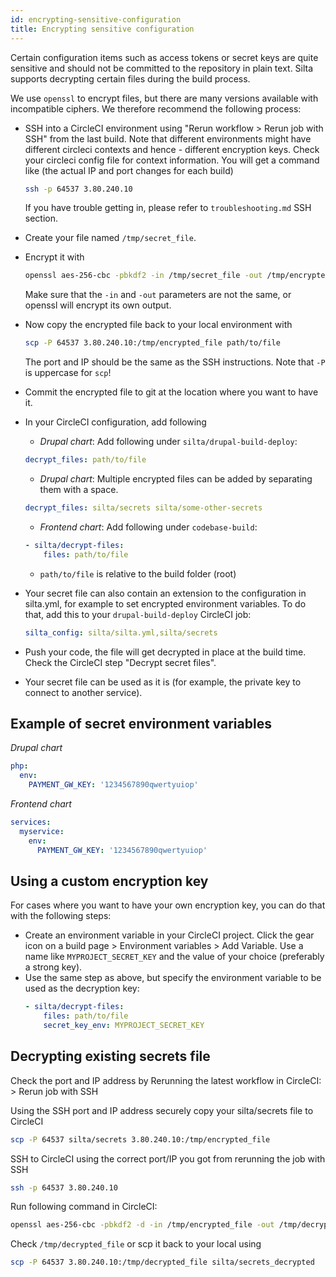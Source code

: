 ```yaml
---
id: encrypting-sensitive-configuration
title: Encrypting sensitive configuration
---
```


Certain configuration items such as access tokens or secret keys are quite sensitive
and should not be committed to the repository in plain text. Silta supports decrypting certain files
during the build process.

We use `openssl` to encrypt files, but there are many versions available with incompatible ciphers.
We therefore recommend the following process:

- SSH into a CircleCI environment using "Rerun workflow > Rerun job with SSH" from the last build. Note that different environments might have different circleci contexts and hence - different encryption keys. Check your circleci config file for context information.
  You will get a command like (the actual IP and port changes for each build)
  ```bash
  ssh -p 64537 3.80.240.10
  ```
  If you have trouble getting in, please refer to `troubleshooting.md` SSH section.

- Create your file named `/tmp/secret_file`.

- Encrypt it with
  ```bash
  openssl aes-256-cbc -pbkdf2 -in /tmp/secret_file -out /tmp/encrypted_file -pass env:SECRET_KEY
  ```
  Make sure that the `-in` and `-out` parameters are not the same, or openssl will encrypt its own output.

- Now copy the encrypted file back to your local environment with
  ```bash
  scp -P 64537 3.80.240.10:/tmp/encrypted_file path/to/file
  ```
  The port and IP should be the same as the SSH instructions. Note that `-P` is uppercase for `scp`!

- Commit the encrypted file to git at the location where you want to have it.

- In your CircleCI configuration, add following 
  - *Drupal chart*: Add following under `silta/drupal-build-deploy`:
  ```yaml
  decrypt_files: path/to/file
  ```
  - *Drupal chart*: Multiple encrypted files can be added by separating them with a space.
  ```yaml
  decrypt_files: silta/secrets silta/some-other-secrets
  ```
  - *Frontend chart*: Add following under `codebase-build`:
  ```yaml
  - silta/decrypt-files:
      files: path/to/file
  ```
  - `path/to/file` is relative to the build folder (root)

- Your secret file can also contain an extension to the configuration in silta.yml, for example to set encrypted environment variables. To do that, add this to your `drupal-build-deploy` CircleCI job:
  ```yaml
  silta_config: silta/silta.yml,silta/secrets
  ```

- Push your code, the file will get decrypted in place at the build time.
  Check the CircleCI step "Decrypt secret files".

- Your secret file can be used as it is (for example, the private key to connect to another service).

## Example of secret environment variables

*Drupal chart*
```yaml
php:
  env:
    PAYMENT_GW_KEY: '1234567890qwertyuiop'
```

*Frontend chart*
```yaml
services:
  myservice:
    env:
      PAYMENT_GW_KEY: '1234567890qwertyuiop'
```

## Using a custom encryption key
For cases where you want to have your own encryption key, you can do that with the following steps:

- Create an environment variable in your CircleCI project.
Click the gear icon on a build page > Environment variables > Add Variable.
Use a name like `MYPROJECT_SECRET_KEY` and the value of your choice (preferably a strong key).
- Use the same step as above, but specify the environment variable to be used as the decryption key:
  ```yaml
  - silta/decrypt-files:
      files: path/to/file
      secret_key_env: MYPROJECT_SECRET_KEY
  ```


## Decrypting existing secrets file

Check the port and IP address by Rerunning the latest workflow in CircleCI: > Rerun job with SSH

Using the SSH port and IP address securely copy your silta/secrets file to CircleCI

```bash
scp -P 64537 silta/secrets 3.80.240.10:/tmp/encrypted_file
````

SSH to CircleCI using the correct port/IP you got from rerunning the job with SSH

```bash
ssh -p 64537 3.80.240.10
```

Run following command in CircleCI:

```bash
openssl aes-256-cbc -pbkdf2 -d -in /tmp/encrypted_file -out /tmp/decrypted_file -pass env:SECRET_KEY
```

Check `/tmp/decrypted_file` or scp it back to your local using
```bash
scp -P 64537 3.80.240.10:/tmp/decrypted_file silta/secrets_decrypted
```
